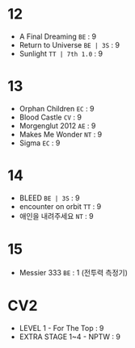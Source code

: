 # 12
- A Final Dreaming `BE` : 9
- Return to Universe `BE | 3S` : 9
- Sunlight `TT | 7th 1.0` : 9
# 13
- Orphan Children `EC` : 9
- Blood Castle `CV` : 9
- Morgenglut 2012 `AE` : 9
- Makes Me Wonder `NT` : 9
- Sigma `EC` : 9
# 14
- BLEED `BE | 3S` : 9
- encounter on orbit `TT` : 9
- 애인을 내려주세요 `NT` : 9
# 15
- Messier 333 `BE` : 1 (전투력 측정기)
# CV2
- LEVEL 1 - For The Top : 9
- EXTRA STAGE 1~4 - NPTW : 9
